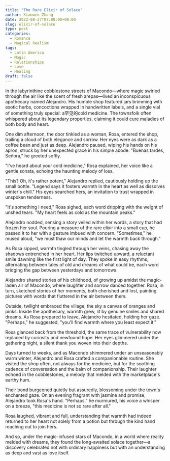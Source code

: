```yaml
---
title: "The Rare Elixir of Solace"
author: Xiaowen Zhang
date: 2022-08-27T07:00:00+08:00
slug: elixir-of-solace
type: post
categories:
  - Romance
  - Magical Realism
tags:
  - Latin America
  - Magic
  - Relationships
  - Love
  - Healing
draft: false
---
```


In the labyrinthine cobblestone streets of Macondo—where magic swirled through the air like the scent of fresh arepas—lived an inconspicuous apothecary named Alejandro. His humble shop featured jars brimming with exotic herbs, concoctions wrapped in handwritten labels, and a single vial of something truly special: a罕见的cold medicine. The townsfolk often whispered about its legendary properties, claiming it could cure maladies of both body and heart.

One dim afternoon, the door tinkled as a woman, Rosa, entered the shop, trailing a cloud of both elegance and sorrow. Her eyes were as dark as a coffee bean and just as deep. Alejandro paused, wiping his hands on his apron, struck by her unexpected grace in his simple abode. "Buenas tardes, Señora," he greeted softly.

"I've heard about your cold medicine," Rosa explained, her voice like a gentle sonata, echoing the haunting melody of loss.

"This? Oh, it's rather potent," Alejandro replied, cautiously holding up the small bottle. "Legend says it fosters warmth in the heart as well as dissolves winter's chill." His eyes searched hers, an invitation to trust wrapped in unspoken tenderness.

"It's something I need," Rosa sighed, each word dripping with the weight of unshed tears. "My heart feels as cold as the mountain peaks." 

Alejandro nodded, sensing a story veiled within her words, a story that had frozen her soul. Pouring a measure of the rare elixir into a small cup, he passed it to her with a gesture imbued with concern. "Sometimes," he mused aloud, "we must thaw our minds and let the warmth back through."

As Rosa sipped, warmth tingled through her veins, chasing away the shadows entrenched in her heart. Her lips twitched upward, a reluctant smile dawning like the first light of day. They spoke in easy rhythms, alternating between tales of old and dreams of what could be, each word bridging the gap between yesterdays and tomorrows.

Alejandro shared stories of his childhood, of growing up amidst the magic-laden air of Macondo, where laughter and sorrow danced together. Rosa, in turn, sketched stories of her moments, both cherished and lost, painting pictures with words that fluttered in the air between them.

Outside, twilight embraced the village, the sky a canvas of oranges and pinks. Inside the apothecary, warmth grew, lit by genuine smiles and shared dreams. As Rosa prepared to leave, Alejandro hesitated, holding her gaze. "Perhaps," he suggested, "you'll find warmth where you least expect it."

Rosa glanced back from the threshold, the same trace of vulnerability now replaced by curiosity and newfound hope. Her eyes glimmered under the gathering night, a silent thank you woven into their depths.

Days turned to weeks, and as Macondo shimmered under an unseasonably warm winter, Alejandro and Rosa crafted a companionable routine. She visited the shop often, not always for the medicine, but for the soothing cadence of conversation and the balm of companionship. Their laughter echoed in the cobblestones, a melody that melded with the marketplace's earthy hum.

Their bond burgeoned quietly but assuredly, blossoming under the town's enchanted gaze. On an evening fragrant with jasmine and promise, Alejandro took Rosa's hand. "Perhaps," he murmured, his voice a whisper on a breeze, "this medicine is not so rare after all."

Rosa laughed, vibrant and full, understanding that warmth had indeed returned to her heart not solely from a potion but through the kind hand reaching out to join hers.

And so, under the magic-infused stars of Macondo, in a world where reality melded with dreams, they found the long-awaited solace together—a discovery celebrated not with ordinary happiness but with an understanding as deep and vast as love itself.